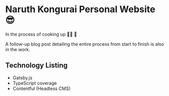 # Naruth Kongurai Personal Website 😎

In the process of cooking up 👩‍🍳 🍣

A follow-up blog post detailing the entire process from start to finish is also in the work.

## Technology Listing

- Gatsby.js
- TypeScript coverage
- Contentful (Headless CMS)